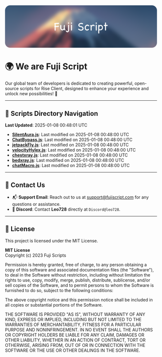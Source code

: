 ![Banner](.github/b.webp)

# 🌍 **We are Fuji Script**

Our global team of developers is dedicated to creating powerful, open-source scripts for Rise Client, designed to enhance your experience and unlock new possibilities! 🌟

---
<!-- SCRIPTS_NAVIGATION_START -->
## 📂 **Scripts Directory Navigation**

**Last Updated**: 2025-01-08 00:48:01 UTC

- **[SilentAura.js](scripts/SilentAura.js)**: Last modified on 2025-01-08 00:48:00 UTC
- **[ChatBypass.js](scripts/ChatBypass.js)**: Last modified on 2025-01-08 00:48:00 UTC
- **[jetpackFly.js](scripts/jetpackFly.js)**: Last modified on 2025-01-08 00:48:00 UTC
- **[velocityHylex.js](scripts/velocityHylex.js)**: Last modified on 2025-01-08 00:48:00 UTC
- **[chestxray.js](scripts/chestxray.js)**: Last modified on 2025-01-08 00:48:00 UTC
- **[bedxray.js](scripts/bedxray.js)**: Last modified on 2025-01-08 00:48:00 UTC
- **[chatMacro.js](scripts/chatMacro.js)**: Last modified on 2025-01-08 00:48:00 UTC

<!-- SCRIPTS_NAVIGATION_END -->

---

## 💬 **Contact Us**  
- 📬 **Support Email**: Reach out to us at [support@fujiscript.com](mailto:support@fujiscript.com) for any questions or assistance.  
- 💬 **Discord**: Contact **Leo728** directly at `Discord@leo728`.

---

## 📜 **License**

This project is licensed under the MIT License.  

**MIT License**  
Copyright (c) 2023 Fuji Scripts  

Permission is hereby granted, free of charge, to any person obtaining a copy of this software and associated documentation files (the "Software"), to deal in the Software without restriction, including without limitation the rights to use, copy, modify, merge, publish, distribute, sublicense, and/or sell copies of the Software, and to permit persons to whom the Software is furnished to do so, subject to the following conditions:  

The above copyright notice and this permission notice shall be included in all copies or substantial portions of the Software.  

THE SOFTWARE IS PROVIDED "AS IS", WITHOUT WARRANTY OF ANY KIND, EXPRESS OR IMPLIED, INCLUDING BUT NOT LIMITED TO THE WARRANTIES OF MERCHANTABILITY, FITNESS FOR A PARTICULAR PURPOSE AND NONINFRINGEMENT. IN NO EVENT SHALL THE AUTHORS OR COPYRIGHT HOLDERS BE LIABLE FOR ANY CLAIM, DAMAGES OR OTHER LIABILITY, WHETHER IN AN ACTION OF CONTRACT, TORT OR OTHERWISE, ARISING FROM, OUT OF OR IN CONNECTION WITH THE SOFTWARE OR THE USE OR OTHER DEALINGS IN THE SOFTWARE.  
